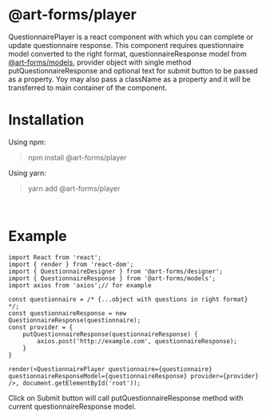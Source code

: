 # **@art-forms/player**

QuestionnairePlayer is a react component with which you can complete or update questionnaire response. This component requires questionnaire model converted to the right format, questionnaireResponse model from [@art-forms/models](https://github.com/Artezio/ART-FORMS/blob/master/packages/models/README.md "@art-forms/models"), provider object with single method putQuestionnaireResponse and optional text for submit button to be passed as a property. Yoy may also pass a className as a property and it will be transferred to main container of the component.

# Installation

Using npm:
>npm install @art-forms/player

Using yarn:
>yarn add @art-forms/player

&nbsp;
# Example

```TSX
import React from 'react';
import { render } from 'react-dom';
import { QuestionnaireDesigner } from '@art-forms/designer';
import { QuestionnaireResponse } from '@art-forms/models';
import axios from 'axios';// for example

const questionnaire = /* {...object with questions in right format} */;
const questionnaireResponse = new QuestionnaireResponse(questionnaire);
const provider = {
    putQuestionnaireResponse(questionnaireResponse) {
        axios.post('http://example.com', questionnaireResponse);
    }
}

render(<QuestionnairePlayer questionnaire={questionnaire} questionnaireResponseModel={questionnaireResponse} provider={provider} />, document.getElementById('root'));
```
Click on Submit button will call putQuestionnaireResponse method with current questionnaireResponse model.